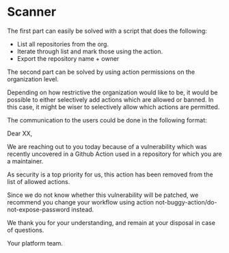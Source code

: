 # Scanner

The first part can easily be solved with a script that does the following:

- List all repositories from the org.
- Iterate through list and mark those using the action.
- Export the repository name + owner 

The second part can be solved by using action permissions on the organization level.

Depending on how restrictive the organization would like to be, it would be possible to either selectively add actions which are allowed or banned.
In this case, it might be wiser to selectively allow which actions are permitted.

The communication to the users could be done in the following format:

Dear XX,

We are reaching out to you today because of a vulnerability which was recently uncovered in a Github Action used in a repository for which you are a maintainer.

As security is a top priority for us, this action has been removed from the list of allowed actions.

Since we do not know whether this vulnerability will be patched, we recommend you change your workflow using action not-buggy-action/do-not-expose-password instead.

We thank you for your understanding, and remain at your disposal in case of questions.

Your platform team.
